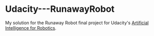# Udacity---RunawayRobot
My solution for the Runaway Robot final project for Udacity's [Artificial Intelligence for Robotics](https://classroom.udacity.com/courses/cs373).

